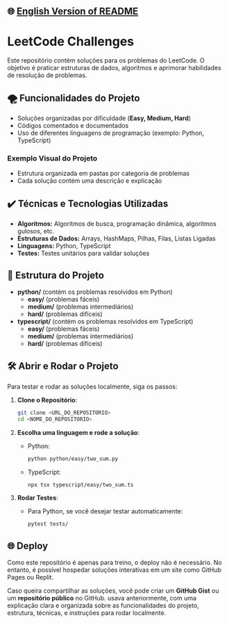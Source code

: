 ## 🌐 [English Version of README](README_EN.md)

# LeetCode Challenges

Este repositório contém soluções para os problemas do LeetCode. O objetivo é praticar estruturas de dados, algoritmos e aprimorar habilidades de resolução de problemas.

## 🌪️ Funcionalidades do Projeto
- Soluções organizadas por dificuldade (**Easy, Medium, Hard**)
- Códigos comentados e documentados
- Uso de diferentes linguagens de programação (exemplo: Python, TypeScript)

### Exemplo Visual do Projeto
- Estrutura organizada em pastas por categoria de problemas
- Cada solução contém uma descrição e explicação

## ✔️ Técnicas e Tecnologias Utilizadas
- **Algoritmos:** Algoritmos de busca, programação dinâmica, algoritmos gulosos, etc.
- **Estruturas de Dados:** Arrays, HashMaps, Pilhas, Filas, Listas Ligadas
- **Linguagens:** Python, TypeScript
- **Testes:** Testes unitários para validar soluções

## 💽 Estrutura do Projeto
- **python/** (contém os problemas resolvidos em Python)
    - **easy/** (problemas fáceis)
    - **medium/** (problemas intermediários)
    - **hard/** (problemas difíceis)
- **typescript/** (contém os problemas resolvidos em TypeScript)
    - **easy/** (problemas fáceis)
    - **medium/** (problemas intermediários)
    - **hard/** (problemas difíceis)

## 🛠️ Abrir e Rodar o Projeto
Para testar e rodar as soluções localmente, siga os passos:

1. **Clone o Repositório**:
   ```bash
   git clone <URL_DO_REPOSITORIO>
   cd <NOME_DO_REPOSITORIO>
   ```

2. **Escolha uma linguagem e rode a solução**:
    - Python:
      ```bash
      python python/easy/two_sum.py
      ```
    - TypeScript:
      ```bash
      npx tsx typescript/easy/two_sum.ts
      ```

3. **Rodar Testes**:
    - Para Python, se você desejar testar automaticamente:
      ```bash
      pytest tests/
      ```

## 🌐 Deploy
Como este repositório é apenas para treino, o deploy não é necessário. No entanto, é possível hospedar soluções interativas em um site como GitHub Pages ou Replit.

Caso queira compartilhar as soluções, você pode criar um **GitHub Gist** ou um **repositório público** no GitHub.
usava anteriormente, com uma explicação clara e organizada sobre as funcionalidades do projeto, estrutura, técnicas, e instruções para rodar localmente.
